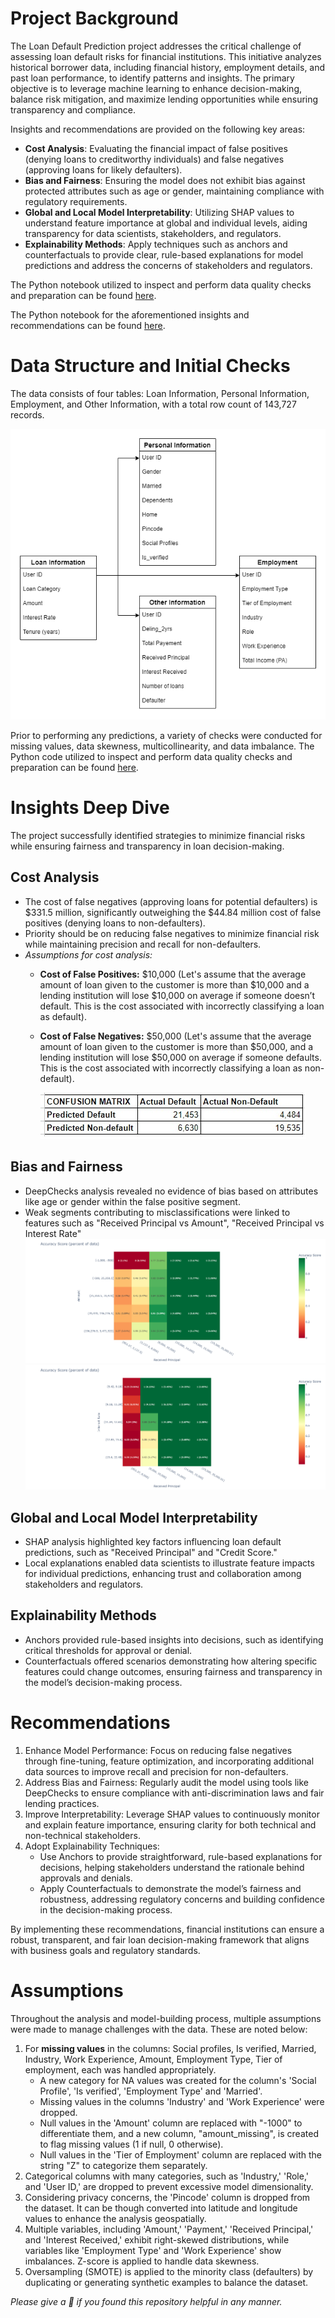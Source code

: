 # Project Background
The Loan Default Prediction project addresses the critical challenge of assessing loan default risks for financial institutions. This initiative analyzes historical borrower data, including financial history, employment details, and past loan performance, to identify patterns and insights. The primary objective is to leverage machine learning to enhance decision-making, balance risk mitigation, and maximize lending opportunities while ensuring transparency and compliance.

Insights and recommendations are provided on the following key areas:
- **Cost Analysis**: Evaluating the financial impact of false positives (denying loans to creditworthy individuals) and false negatives (approving loans for likely defaulters).
- **Bias and Fairness**: Ensuring the model does not exhibit bias against protected attributes such as age or gender, maintaining compliance with regulatory requirements.
- **Global and Local Model Interpretability**: Utilizing SHAP values to understand feature importance at global and individual levels, aiding transparency for data scientists, stakeholders, and regulators.
- **Explainability Methods**: Apply techniques such as anchors and counterfactuals to provide clear, rule-based explanations for model predictions and address the concerns of stakeholders and regulators.

The Python notebook utilized to inspect and perform data quality checks and preparation can be found [here](https://github.com/manmeetkaurbaxi/loan-default-prediction/blob/main/Notebooks/1.%20Data%20prep%20and%20ML.ipynb). 

The Python notebook for the aforementioned insights and recommendations can be found [here](https://github.com/manmeetkaurbaxi/loan-default-prediction/blob/main/Notebooks/2.%20Explainable%20AI.ipynb).

# Data Structure and Initial Checks
The data consists of four tables: Loan Information, Personal Information, Employment, and Other Information, with a total row count of 143,727 records. 

![ER Diagram](https://github.com/manmeetkaurbaxi/loan-default-prediction/blob/main/Images/data_structure_diagram.png)

Prior to performing any predictions, a variety of checks were conducted for missing values, data skewness, multicollinearity, and data imbalance. The Python code utilized to inspect and perform data quality checks and preparation can be found [here](https://github.com/manmeetkaurbaxi/loan-default-prediction/blob/main/Notebooks/1.%20Data%20prep%20and%20ML.ipynb). 

# Insights Deep Dive
The project successfully identified strategies to minimize financial risks while ensuring fairness and transparency in loan decision-making.
##  Cost Analysis
- The cost of false negatives (approving loans for potential defaulters) is $331.5 million, significantly outweighing the $44.84 million cost of false positives (denying loans to non-defaulters).
- Priority should be on reducing false negatives to minimize financial risk while maintaining precision and recall for non-defaulters.
- _Assumptions for cost analysis:_
  - **Cost of False Positives:** $10,000 (Let's assume that the average amount of loan given to the customer is more than $10,000 and a lending institution will lose $10,000 on average if someone doesn’t default. This is the cost associated with incorrectly classifying a loan as default).
  - **Cost of False Negatives:** $50,000 (Let's assume that the average amount of loan given to the customer is more than $50,000, and a lending institution will lose $50,000 on average if someone defaults. This is the cost associated with incorrectly classifying a loan as non-default).
    
    ![confusion matrix](https://github.com/manmeetkaurbaxi/loan-default-prediction/blob/main/Images/confusion%20matrix.jpg)

## Bias and Fairness
- DeepChecks analysis revealed no evidence of bias based on attributes like age or gender within the false positive segment.
- Weak segments contributing to misclassifications were linked to features such as "Received Principal vs Amount", "Received Principal vs Interest Rate"
  ![principal vs amount](https://github.com/manmeetkaurbaxi/loan-default-prediction/blob/main/Images/principal_vs_amount.jpg)
  ![principal_vs_interest](https://github.com/manmeetkaurbaxi/loan-default-prediction/blob/main/Images/principal_vs_interest.jpg)

## Global and Local Model Interpretability
- SHAP analysis highlighted key factors influencing loan default predictions, such as "Received Principal" and "Credit Score."
- Local explanations enabled data scientists to illustrate feature impacts for individual predictions, enhancing trust and collaboration among stakeholders and regulators.

## Explainability Methods
- Anchors provided rule-based insights into decisions, such as identifying critical thresholds for approval or denial.
- Counterfactuals offered scenarios demonstrating how altering specific features could change outcomes, ensuring fairness and transparency in the model’s decision-making process.

# Recommendations
1. Enhance Model Performance: Focus on reducing false negatives through fine-tuning, feature optimization, and incorporating additional data sources to improve recall and precision for non-defaulters.
2. Address Bias and Fairness: Regularly audit the model using tools like DeepChecks to ensure compliance with anti-discrimination laws and fair lending practices.
3. Improve Interpretability: Leverage SHAP values to continuously monitor and explain feature importance, ensuring clarity for both technical and non-technical stakeholders.
4. Adopt Explainability Techniques:
   - Use Anchors to provide straightforward, rule-based explanations for decisions, helping stakeholders understand the rationale behind approvals and denials.
   - Apply Counterfactuals to demonstrate the model’s fairness and robustness, addressing regulatory concerns and building confidence in the decision-making process.
     
By implementing these recommendations, financial institutions can ensure a robust, transparent, and fair loan decision-making framework that aligns with business goals and regulatory standards.

# Assumptions
Throughout the analysis and model-building process, multiple assumptions were made to manage challenges with the data. These are noted below:
1. For **missing values** in the columns: Social profiles, Is verified, Married, Industry, Work Experience, Amount, Employment Type, Tier of employment, each was handled appropriately.
   - A new category for NA values was created for the column's 'Social Profile', 'Is verified', 'Employment Type' and 'Married'.
   - Missing values in the columns 'Industry' and 'Work Experience' were dropped.
   - Null values in the 'Amount' column are replaced with "-1000" to differentiate them, and a new column, "amount_missing", is created to flag missing values (1 if null, 0 otherwise).
   - Null values in the 'Tier of Employment' column are replaced with the string "Z" to categorize them separately.
2. Categorical columns with many categories, such as 'Industry,' 'Role,' and 'User ID,' are dropped to prevent excessive model dimensionality.
3. Considering privacy concerns, the 'Pincode' column is dropped from the dataset. It can be though converted into latitude and longitude values to enhance the analysis geospatially.
4. Multiple variables, including 'Amount,' 'Payment,' 'Received Principal,' and 'Interest Received,' exhibit right-skewed distributions, while variables like 'Employment Type' and 'Work Experience' show imbalances. Z-score is applied to handle data skewness.
5. Oversampling (SMOTE) is applied to the minority class (defaulters) by duplicating or generating synthetic examples to balance the dataset.

_Please give a 🌟 if you found this repository helpful in any manner._
